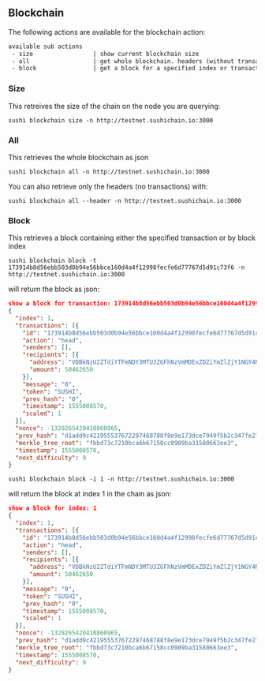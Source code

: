 ## Blockchain

The following actions are available for the blockchain action:

```reStructuredText
available sub actions
 - size                 | show current blockchain size
 - all                  | get whole blockchain. headers (without transactions) only with --header option
 - block                | get a block for a specified index or transaction id
```

### Size

This retreives the size of the chain on the node you are querying:

`sushi blockchain size -n http://testnet.sushichain.io:3000`

### All

This retrieves the whole blockchain as json

`sushi blockchain all -n http://testnet.sushichain.io:3000`

You can also retrieve only the headers (no transactions) with:

`sushi blockchain all --header -n http://testnet.sushichain.io:3000`

### Block

This retrieves a block containing either the specified transaction or by block index

`sushi blockchain block -t 173914b8d56ebb503d0b94e56bbce160d4a4f12998fecfe6d77767d5d91c73f6 -n http://testnet.sushichain.io:3000`

will return the block as json:

```json
show a block for transaction: 173914b8d56ebb503d0b94e56bbce160d4a4f12998fecfe6d77767d5d91c73f6
{
  "index": 1,
  "transactions": [{
    "id": "173914b8d56ebb503d0b94e56bbce160d4a4f12998fecfe6d77767d5d91c73f6",
    "action": "head",
    "senders": [],
    "recipients": [{
      "address": "VDBkNzU2ZTdiYTFmNDY3MTU3ZGFhNzVmMDExZDZiYmZlZjY1NGY4NDI1ZGY2YWZh",
      "amount": 50462650
    }],
    "message": "0",
    "token": "SUSHI",
    "prev_hash": "0",
    "timestamp": 1555008570,
    "scaled": 1
  }],
  "nonce": -1328265420410860965,
  "prev_hash": "d1add9c421955537672297468788f8e9e173dce7949f5b2c347fe278469d9932",
  "merkle_tree_root": "fbbd73c7210bca6b67158cc0909ba31580663ee3",
  "timestamp": 1555008570,
  "next_difficulty": 9
}
```

`sushi blockchain block -i 1 -n http://testnet.sushichain.io:3000`

will return the block at index 1 in the chain as json:

```json
show a block for index: 1
{
  "index": 1,
  "transactions": [{
    "id": "173914b8d56ebb503d0b94e56bbce160d4a4f12998fecfe6d77767d5d91c73f6",
    "action": "head",
    "senders": [],
    "recipients": [{
      "address": "VDBkNzU2ZTdiYTFmNDY3MTU3ZGFhNzVmMDExZDZiYmZlZjY1NGY4NDI1ZGY2YWZh",
      "amount": 50462650
    }],
    "message": "0",
    "token": "SUSHI",
    "prev_hash": "0",
    "timestamp": 1555008570,
    "scaled": 1
  }],
  "nonce": -1328265420410860965,
  "prev_hash": "d1add9c421955537672297468788f8e9e173dce7949f5b2c347fe278469d9932",
  "merkle_tree_root": "fbbd73c7210bca6b67158cc0909ba31580663ee3",
  "timestamp": 1555008570,
  "next_difficulty": 9
}
```

